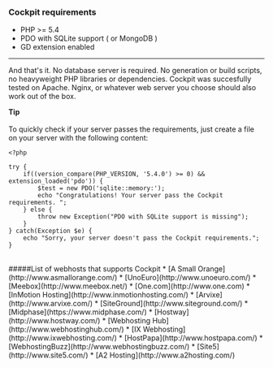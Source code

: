 ### Cockpit requirements

- PHP >= 5.4
- PDO with SQLite support ( or MongoDB )
- GD extension enabled

<hr>

<span class="uk-badge">And that's it.</span> No database server is required. No generation or build scripts, no heavyweight PHP libraries or dependencies.
Cockpit was succesfully tested on Apache. Nginx, or whatever web server you choose should also work out of the box.


<div class="uk-alert">
    <strong><i class="uk-icon-lightbulb"></i> Tip</strong>
    <br><br>
    To quickly check if your server passes the requirements, just create a file on your server with the following content:
</div>

    <?php

    try {
        if((version_compare(PHP_VERSION, '5.4.0') >= 0) && extension_loaded('pdo')) {
            $test = new PDO('sqlite::memory:');
            echo "Congratulations! Your server pass the Cockpit requirements. ";
        } else {
            throw new Exception("PDO with SQLite support is missing");
        }
    } catch(Exception $e) {
        echo "Sorry, your server doesn't pass the Cockpit requirements.";
    }

<br>
#####List of webhosts that supports Cockpit
* [A Small Orange](http://www.asmallorange.com/)
* [UnoEuro](http://www.unoeuro.com/)
* [Meebox](http://www.meebox.net/)
* [One.com](http://www.one.com)
* [InMotion Hosting](http://www.inmotionhosting.com/)
* [Arvixe](http://www.arvixe.com/)
* [SiteGround](http://www.siteground.com/)
* [Midphase](https://www.midphase.com/)
* [Hostway](http://www.hostway.com/)
* [Webhosting Hub](http://www.webhostinghub.com/)
* [IX Webhosting](http://www.ixwebhosting.com/)
* [HostPapa](http://www.hostpapa.com/)
* [WebhostingBuzz](http://www.webhostingbuzz.com/)
* [Site5](http://www.site5.com/)
* [A2 Hosting](http://www.a2hosting.com/)
